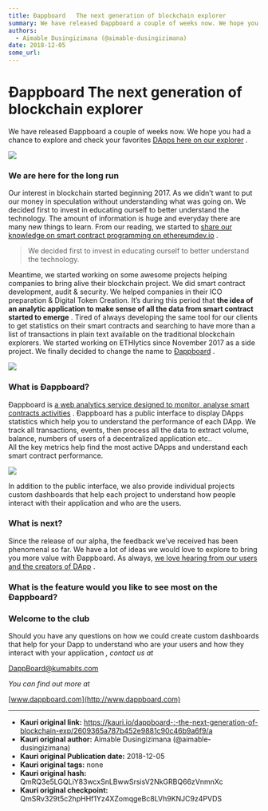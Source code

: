 ```yaml
---
title: Ðappboard   The next generation of blockchain explorer
summary: We have released Ðappboard a couple of weeks now. We hope you had a chance to explore and check your favorites DApps here on our explorer . We are here for the long run Our interest in blockchain started beginning 2017. As we didn’t want to put our money in speculation without understanding what was going on. We decided first to invest in educating ourself to better understand the technology. The amount of information is huge and everyday there are many new things to learn. From our reading, we
authors:
  - Aimable Dusingizimana (@aimable-dusingizimana)
date: 2018-12-05
some_url: 
---
```


# Ðappboard   The next generation of blockchain explorer


We have released Ðappboard a couple of weeks now. We hope you had a chance to explore and check your favorites 
[DApps here on our explorer](http://dappboard.com/app)
 .

![](https://ipfs.infura.io/ipfs/QmU3Gvsy9bNUdQDmyjypq5doJTYrAGq8DsG19EnqmtaXbb)


### We are here for the long run
Our interest in blockchain started beginning 2017. As we didn’t want to put our money in speculation without understanding what was going on. We decided first to invest in educating ourself to better understand the technology. The amount of information is huge and everyday there are many new things to learn. From our reading, we started to 
[share our knowledge on smart contract programming on ethereumdev.io](http://ethereumdev.io)
 .
> We decided first to invest in educating ourself to better understand the technology.

Meantime, we started working on some awesome projects helping companies to bring alive their blockchain project. We did smart contract development, audit & security. We helped companies in their ICO preparation & Digital Token Creation. It’s during this period that 
**the idea of an analytic application to make sense of all the data from smart contract started to emerge**
 .
Tired of always developing the same tool for our clients to get statistics on their smart contracts and searching to have more than a list of transactions in plain text available on the traditional blockchain explorers.
We started working on ETHlytics since November 2017 as a side project. We finally decided to change the name to 
[Ðappboard](http://dappboard.com)
 .

![](https://ipfs.infura.io/ipfs/QmXEfp5ng9YKDG2KcjfPsYkprk3QiW5wieHbXDY9aAAqoL)


### What is Ðappboard?
Ðappboard is 
[a web analytics service designed to monitor, analyse smart contracts activities](http://dappboard.com)
 . Ðappboard has a public interface to display DApps statistics which help you to understand the performance of each DApp. We track all transactions, events, then process all the data to extract volume, balance, numbers of users of a decentralized application etc..  
 All the key metrics help find the most active DApps and understand each smart contract performance.

![](https://ipfs.infura.io/ipfs/QmWDkmBrtjKTbGHadjtmksnSPkLgtfYbp33L8tY6pDawda)

In addition to the public interface, we also provide individual projects custom dashboards that help each project to understand how people interact with their application and who are the users.

### What is next?
Since the release of our alpha, the feedback we’ve received has been phenomenal so far. We have a lot of ideas we would love to explore to bring you more value with Ðappboard. As always, 
[we love hearing from our users and the creators of DApp](http://dappboard.com/contact)
 .

### What is the feature would you like to see most on the Ðappboard?

### Welcome to the club
Should you have any questions on how we could create custom dashboards that help for your Dapp to understand who are your users and how they interact with your application 
_, contact us at_
  
[DappBoard@kumabits.com](mailto:Dappboard@kumabits.com)
 
 
_You can find out more at_
  
[www.dappboard.com](http://www.dappboard.com)
 



---

- **Kauri original link:** https://kauri.io/dappboard-:-the-next-generation-of-blockchain-exp/2609365a787b452e9881c90c46b9a6f9/a
- **Kauri original author:** Aimable Dusingizimana (@aimable-dusingizimana)
- **Kauri original Publication date:** 2018-12-05
- **Kauri original tags:** none
- **Kauri original hash:** QmRQ3e5LGQLiY83wcxSnLBwwSrsisV2NkGRBQ66zVnmnXc
- **Kauri original checkpoint:** QmSRv329t5c2hpHHf1Yz4XZomqgeBc8LVh9KNJC9z4PVDS



